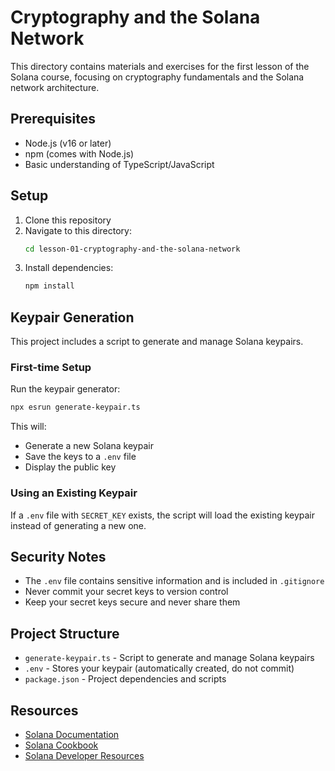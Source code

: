 # Cryptography and the Solana Network

This directory contains materials and exercises for the first lesson of the Solana course, focusing on cryptography fundamentals and the Solana network architecture.

## Prerequisites

- Node.js (v16 or later)
- npm (comes with Node.js)
- Basic understanding of TypeScript/JavaScript

## Setup

1. Clone this repository
2. Navigate to this directory:
   ```bash
   cd lesson-01-cryptography-and-the-solana-network
   ```
3. Install dependencies:
   ```bash
   npm install
   ```

## Keypair Generation

This project includes a script to generate and manage Solana keypairs.

### First-time Setup

Run the keypair generator:
```bash
npx esrun generate-keypair.ts
```

This will:
- Generate a new Solana keypair
- Save the keys to a `.env` file
- Display the public key

### Using an Existing Keypair

If a `.env` file with `SECRET_KEY` exists, the script will load the existing keypair instead of generating a new one.

## Security Notes

- The `.env` file contains sensitive information and is included in `.gitignore`
- Never commit your secret keys to version control
- Keep your secret keys secure and never share them

## Project Structure

- `generate-keypair.ts` - Script to generate and manage Solana keypairs
- `.env` - Stores your keypair (automatically created, do not commit)
- `package.json` - Project dependencies and scripts

## Resources

- [Solana Documentation](https://docs.solana.com/)
- [Solana Cookbook](https://solanacookbook.com/)
- [Solana Developer Resources](https://solana.com/developers)
